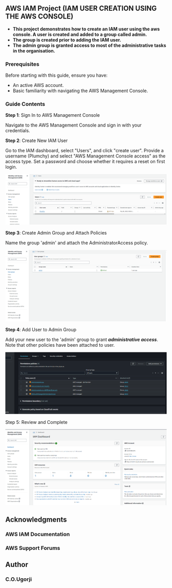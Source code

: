 ## AWS IAM Project (IAM USER CREATION USING THE AWS CONSOLE) <br>    










- **This project demonstrates how to create an IAM user using the aws console. A user is created and added to a group called admin.**   
- **The group is created prior to adding the IAM user.**  
- **The admin group is granted access to most of the administrative tasks in the organisation.**




### Prerequisites  

Before starting with this guide, ensure you have:

- An active AWS account.
- Basic familiarity with navigating the AWS Management Console.

### Guide Contents  

**Step 1**: Sign In to AWS Management Console

Navigate to the AWS Management Console and sign in with your credentials.  

**Step 2**: Create New IAM User

Go to the IAM dashboard, select "Users", and click "create user".
Provide a username (Plumchy) and select "AWS Management Console access" as the access type.
Set a password and choose whether it requires a reset on first login.  




![Screenshot of Step 1](./users_2.png)  








**Step 3**: Create Admin Group and Attach Policies



Name the group 'admin' and attach the AdministratorAccess policy.   




![Screenshot of Step 1](./users_1.png)  






**Step 4**: Add User to Admin Group

Add your new user to the 'admin' group to grant ***administrative access***.  Note that other policies have been attached to user.    





![Screenshot of Step 1](./policy.png)   

   




  


Step 5: Review and Complete  


![Screenshot of Step 1](./users.png)    




## Acknowledgments    

### AWS IAM Documentation
### AWS Support Forums

## Author 
### C.O.Ugorji
